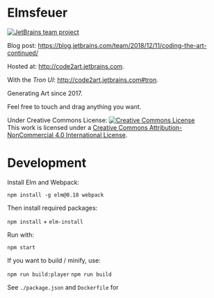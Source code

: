 # Elmsfeuer

[![JetBrains team project](http://jb.gg/badges/team.svg)](https://confluence.jetbrains.com/display/ALL/JetBrains+on+GitHub)

Blog post: https://blog.jetbrains.com/team/2018/12/11/coding-the-art-continued/

Hosted at: http://code2art.jetbrains.com.

With the _Tron UI_: http://code2art.jetbrains.com#tron.

Generating Art since 2017.

Feel free to touch and drag anything you want.

Under Creative Commons License: <a rel="license" href="http://creativecommons.org/licenses/by-nc/4.0/"><img alt="Creative Commons License" style="border-width:0" src="https://i.creativecommons.org/l/by-nc/4.0/80x15.png" /></a><br />This work is licensed under a <a rel="license" href="http://creativecommons.org/licenses/by-nc/4.0/">Creative Commons Attribution-NonCommercial 4.0 International License</a>.

# Development

Install Elm and Webpack:

`npm install -g elm@0.18 webpack`

Then install required packages:

`npm install` + `elm-install`

Run with:

`npm start`

If you want to build / minify, use:

`npm run build:player`
`npm run build`

See `./package.json` and `Dockerfile` for
